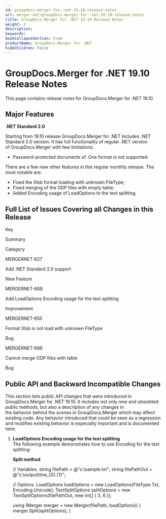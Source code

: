 ```yaml
---
id: groupdocs-merger-for--net-19-10-release-notes
url: merger-net/groupdocs-merger-for--net-19-10-release-notes
title: GroupDocs.Merger for .NET 19.10 Release Notes
weight: 3
description: 
keywords: 
bookCollapseSection: true
productName: GroupDocs.Merger for .NET
hideChildren: False
---
```


# GroupDocs.Merger for .NET 19.10 Release Notes


This page contains release notes for GroupDocs.Merger for .NET 19.10

## Major Features

**.NET Standard 2.0**

Starting from 19.10 release GroupDocs.Merger for .NET includes .NET Standard 2.0 version. It has full functionality of regular .NET version of GroupDocs.Merger with few limitations:

*   Password-protected documents of .One format is not supported.

There are a few new other features in this regular monthly release. The most notable are:

*   Fixed the Xlsb format loading with unknown FileType;
*   Fixed merging of the ODP files with empty table;
*   Added Encoding usage of LoadOptions to the text splitting.

## Full List of Issues Covering all Changes in this Release

Key

Summary

Category

MERGERNET-627

Add .NET Standard 2.0 support

New Feature

MERGERNET-668

Add LoadOptions Encoding usage for the text splitting

Improvement

MERGERNET-655

Format Xlsb is not load with unknown FileType

Bug

MERGERNET-686

Cannot merge ODP files with table

Bug

## Public API and Backward Incompatible Changes

This section lists public API changes that were introduced in GroupDocs.Merger for .NET 19.10. It includes not only new and obsoleted public methods, but also a description of any changes in the behavior behind the scenes in GroupDocs.Merger which may affect existing code. Any behavior introduced that could be seen as a regression and modifies existing behavior is especially important and is documented here.

1.  **LoadOptions Encoding usage for the text splitting**  
    The following example demonstrates how to use Encoding for the text splitting:
    
    **Split method**
    
    // Variables.
    string filePath = @"c:\\sample.txt";
    string filePathOut = @"c:\\output\\line\_{0}.{1}";
      
    // Options.
    LoadOptions loadOptions = new LoadOptions(FileType.Txt, Encoding.Unicode);
    TextSplitOptions splitOptions = new TextSplitOptions(filePathOut, new int\[\] { 3, 6 });
      
    using (Merger merger = new Merger(filePath, loadOptions))
    {
        merger.Split(splitOptions);
    }
    

